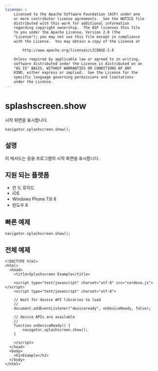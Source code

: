 ```yaml
---
license: >
    Licensed to the Apache Software Foundation (ASF) under one
    or more contributor license agreements.  See the NOTICE file
    distributed with this work for additional information
    regarding copyright ownership.  The ASF licenses this file
    to you under the Apache License, Version 2.0 (the
    "License"); you may not use this file except in compliance
    with the License.  You may obtain a copy of the License at

        http://www.apache.org/licenses/LICENSE-2.0

    Unless required by applicable law or agreed to in writing,
    software distributed under the License is distributed on an
    "AS IS" BASIS, WITHOUT WARRANTIES OR CONDITIONS OF ANY
    KIND, either express or implied.  See the License for the
    specific language governing permissions and limitations
    under the License.
---
```


# splashscreen.show

시작 화면을 표시합니다.

    navigator.splashscreen.show();
    

## 설명

이 메서드는 응용 프로그램의 시작 화면을 표시합니다.

## 지원 되는 플랫폼

*   안 드 로이드
*   iOS
*   Windows Phone 7과 8
*   윈도우 8

## 빠른 예제

    navigator.splashscreen.show();
    

## 전체 예제

    <!DOCTYPE html>
    <html>
      <head>
        <title>Splashscreen Example</title>
    
        <script type="text/javascript" charset="utf-8" src="cordova.js"></script>
        <script type="text/javascript" charset="utf-8">
    
        // Wait for device API libraries to load
        //
        document.addEventListener("deviceready", onDeviceReady, false);
    
        // device APIs are available
        //
        function onDeviceReady() {
            navigator.splashscreen.show();
        }
    
        </script>
      </head>
      <body>
        <h1>Example</h1>
      </body>
    </html>